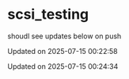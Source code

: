 # scsi_testing
shoudl see updates below on push

Updated on 2025-07-15 00:22:58

Updated on 2025-07-15 00:24:34
